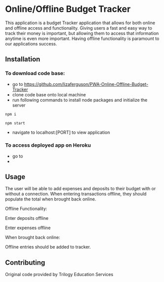 # Online/Offline Budget Tracker
This application is a budget Tracker application that allows for both online and offline access and functionality. Giving users a fast and easy way to track their money is important, but allowing them to access that information anytime is even more important. Having offline functionality is paramount to our applications success.

## Installation

### To download code base:
- go to https://github.com/lizaferguson/PWA-Online-Offline-Budget-Tracker
- clone code base onto local machine 
- run following commands to install node packages and initialize the server

```bash
npm i 
```

```bash
npm start
```
- navigate to localhost:[PORT] to view application

### To access deployed app on Heroku
- go to 
- 

## Usage

The user will be able to add expenses and deposits to their budget with or without a connection. When entering transactions offline, they should populate the total when brought back online.

Offline Functionality:

Enter deposits offline

Enter expenses offline

When brought back online:

Offline entries should be added to tracker.


## Contributing
Original code provided by Trilogy Education Services